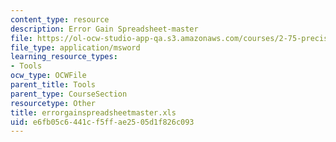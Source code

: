 ```yaml
---
content_type: resource
description: Error Gain Spreadsheet-master
file: https://ol-ocw-studio-app-qa.s3.amazonaws.com/courses/2-75-precision-machine-design-fall-2001/e6fb05c6441cf5ffae2505d1f826c093_errorgainspreadsheetmaster.xls
file_type: application/msword
learning_resource_types:
- Tools
ocw_type: OCWFile
parent_title: Tools
parent_type: CourseSection
resourcetype: Other
title: errorgainspreadsheetmaster.xls
uid: e6fb05c6-441c-f5ff-ae25-05d1f826c093
---
```

